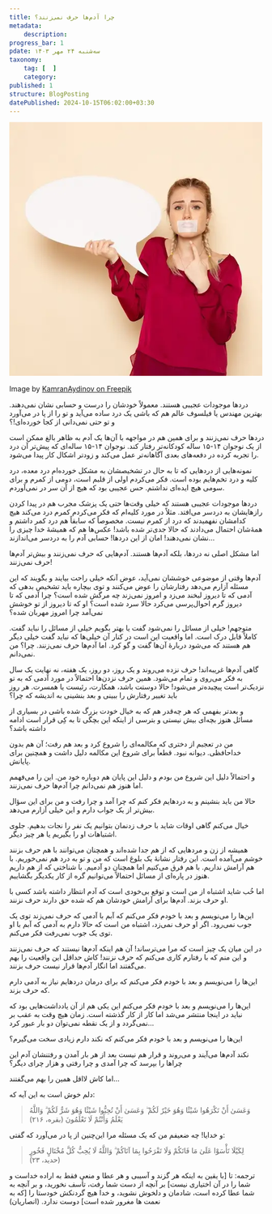 ```yaml
---
title: چرا آدم‌ها حرف نمی‌زنند؟
metadata:
    description:
progress_bar: 1
pdate: سه‌شنبه ۲۴ مهر ۱۴۰۳
taxonomy:
    tag: [  ]
    category: 
published: 1
structure: BlogPosting
datePublished: 2024-10-15T06:02:00+03:30
---
```


![ قوری و فنجان چای ](front-view-young-female-red-shirt-with-tied-mouth-holding-white-sign-cream-space-female-cloth-photo-violence-domestic_140725-28684.webp)

<div class="align-center">
Image by  <a href="https://www.freepik.com/free-photo/front-view-young-female-red-shirt-with-tied-mouth-holding-white-sign-cream-space-female-cloth-photo-violence-domestic_10248808.htm"> KamranAydinov on Freepik </a>
</div>

دردها موجودات عجیبی هستند. معمولاً خودشان را درست و حسابی نشان نمی‌دهند. بهترین مهندس یا فیلسوف عالم هم که باشی یک درد ساده می‌آید و تو را از پا در می‌آورد و تو حتی نمی‌دانی از کجا خورده‌ای!؟

دردها حرف نمی‌زنند و برای همین هم در مواجهه با آن‌ها یک آدم به ظاهر بالغ ممکن است از یک نوجوان ۱۴-۱۵ ساله کودکانه‌تر رفتار کند. نوجوان ۱۴-۱۵ ساله‌ای که پیش‌تر آن درد را تجربه کرده در دفعه‌های بعدی آگاهانه‌تر عمل می‌کند و زودتر اشکال کار پیدا می‌شود.

نمونه‌هایی از دردهایی که تا به حال در تشخیصشان به مشکل خورده‌ام درد معده‌، درد کلیه و درد تخم‌هایم بوده است. فکر می‌کردم اولی از قلبم است، دومی از کمرم و برای سومی هیچ ایده‌ای نداشتم. حس عجیبی بود که هیچ از آن سر در نمی‌آوردم.

دردها موجودات عجیبی هستند که خیلی وقت‌ها حتی یک پزشک مجرب هم در پیدا کردن رازهایشان به دردسر می‌افتد. مثلاً در مورد کلیه‌ام که فکر می‌کردم کمرم درد می‌کند هیچ کدامشان نفهمیدند که درد از کمرم نیست. مخصوصاً که سابقاً هم درد کمر داشتم و همهٔ‌شان احتمال می‌دادند که حالا جدی‌تر شده باشد! عکس‌ها هم که همیشهٔ‌ خدا چیزی را نشان نمی‌دهند! امان از این دردها! حسابی آدم را به دردسر می‌اندازند…

اما مشکل اصلی نه دردها، بلکه آدم‌ها هستند. آدم‌هایی که حرف نمی‌زنند و بیش‌تر آدم‌ها حرف نمی‌زنند!

آدم‌ها وقتی از موضوعی خوششان نمی‌آید، عوض آنکه خیلی راحت بیایند و بگویند که این مسئله آزارم می‌دهد رفتارشان را عوض می‌کنند و توی بیچاره باید تشخیص بدهی که آدمی که تا دیروز لبخند می‌زد و امروز نمی‌زند چه مرگش شده است؟ چرا آدمی که تا دیروز گرم احوال‌پرسی می‌کرد حالا سرد شده است؟ او که تا دیروز از تو خوشش نمی‌آمد چرا امروز مهربان شده؟

متوجهم! خیلی از مسائل را نمی‌شود گفت یا بهتر بگویم خیلی از مسائل را نباید گفت. کاملاً قابل درک است. اما واقعیت این است در کنار آن خیلی‌ها که نباید گفت خیلی دیگر هم هستند که می‌شود دربارهٔ آن‌‌ها گفت و گو کرد. اما آدم‌ها حرف نمی‌زنند. چرا؟ من نمی‌دانم. 

گاهی آدم‌ها غریبه‌اند! حرف نزده می‌روند و یک روز، دو روز، یک هفته، نه نهایت یک سال به فکر می‌روی و تمام می‌شود. همین حرف نزدن‌ها احتمالاً در مورد آدمی که به تو نزدیک‌تر است پیچیده‌تر می‌شود! حالا دوستت باشد، همکارت، رئیست یا همسرت. هر روز باید تغییر رفتارش را ببینی و بعد بنشینی به اندیشه که چرا؟

و بعدتر بفهمی که هر چه‌قدر هم که به خیال خودت بزرگ شده باشی در بسیاری از مسائل هنوز بچه‌ای بیش نیستی و بترسی از اینکه این بچگی تا به کِی قرار است ادامه داشته باشد؟

من در تعجبم از دختری که مکالمه‌ای را شروع کرد و بعد هم رفت؛ آن هم بدون خداحافظی. دیوانه نبود. قطعاً برای شروع این مکالمه دلیل داشت و همچنین برای پایانش. 

و احتمالاً دلیل این شروع من بودم و دلیل این پایان هم دوباره خود من. این را می‌فهمم اما هنوز هم نمی‌دانم چرا آدم‌ها حرف نمی‌زنند. 

حالا من باید بنشینم و به دردهایم فکر کنم که چرا آمد و چرا رفت و من برای این سؤال بیش‌تر از یک جواب دارم و این خیلی آزارم می‌دهد. 

خیال می‌کنم گاهی اوقات شاید با حرف زدنمان بتوانیم یک نفر را نجات بدهیم. جلوی اشتباهات او را بگیریم یا هر چیز دیگر.

همیشه از زن و مردهایی که از هم جدا شده‌اند و همچنان می‌توانند با هم حرف بزنند خوشم می‌آمده است. این رفتار نشانهٔ یک بلوغ است که من و تو به درد هم نمی‌خوریم. با هم آرامش نداریم. با هم فرق می‌کنیم اما همچنان دو آدمیم. با شناختی که از هم داریم هنوز در پاره‌ای از مسائل احتمالاً می‌توانیم گره از کار یکدیگر بگشاییم.

اما خُب شاید اشتباه از من است و توقع بی‌خودی است که آدم انتظار داشته باشد کسی با او حرف بزند. آدم‌ها برای آرامش خودشان هم که شده حق دارند حرف نزنند.

این‌ها را می‌نویسم و بعد با خودم فکر می‌کنم که آبم با آدمی که حرف نمی‌زند توی یک جوب نمی‌رود. اگر او حرف نمی‌زد، اشتباه من است که حالا دارم به آدمی که آبم با او توی یک جوب نمی‌رفت فکر می‌کنم.

در این میان یک چیز است که مرا می‌ترساند! آن هم اینکه آدم‌ها نیستند که حرف نمی‌زنند و این منم که با رفتارم کاری می‌کنم که حرف نزنند! کاش حداقل این واقعیت را بهم می‌گفتند اما انگار آدم‌ها قرار نیست حرف بزنند.



این‌ها را می‌نویسم و بعد با خودم فکر می‌کنم که برای درمان دردهایم نیاز به آدمی دارم که حرف بزند. 

این‌ها را می‌نویسم و بعد با خودم فکر می‌کنم این یکی هم از آن یادداشت‌هایی بود که نباید در اینجا منتشر می‌شد اما کار از کار گذشته است. زمان هیچ وقت به عقب بر نمی‌گردد و از یک نقطه نمی‌توان دو بار عبور کرد…

این‌ها را می‌نویسم و بعد با خودم فکر می‌کنم که نکند دارم زیادی سخت می‌گیرم؟ 

نکند آدم‌ها می‌آیند و می‌روند و قرار هم نیست بعد از هر بار آمدن و رفتنشان آدم این چراها را بپرسد که چرا آمدی و چرا رفتی و هزار چرای دیگر؟ 

اما کاش لااقل همین را بهم می‌گفتند…

دلم خوش است به این آیه که:

> وَعَسَىٰ أَنْ تَكْرَهُوا شَيْئًا وَهُوَ خَيْرٌ لَكُمْ ۖ وَعَسَىٰ أَنْ تُحِبُّوا شَيْئًا وَهُوَ شَرٌّ لَكُمْ ۗ وَاللَّهُ يَعْلَمُ وَأَنْتُمْ لَا تَعْلَمُونَ (بقره، ۲۱۶)

و خدایا! چه ضعیفم من که یک مسئله مرا این‌چنین از پا در می‌آورد که گفتی:

> لِكَيْلَا تَأْسَوْا عَلَىٰ مَا فَاتَكُمْ وَلَا تَفْرَحُوا بِمَا آتَاكُمْ ۗ وَاللَّهُ لَا يُحِبُّ كُلَّ مُخْتَالٍ فَخُورٍ (حدید، ۲۳)

ترجمه: تا [با یقین به اینکه هر گزند و آسیبی و هر عطا و منعی فقط به اراده خداست و شما را در آن اختیاری نیست] بر آنچه از دست شما رفت، تأسف نخورید، و بر آنچه به شما عطا کرده است، شادمان و دلخوش نشوید، و خدا هیچ گردنکش خودستا را [که به نعمت ها مغرور شده است] دوست ندارد. (انصاریان)